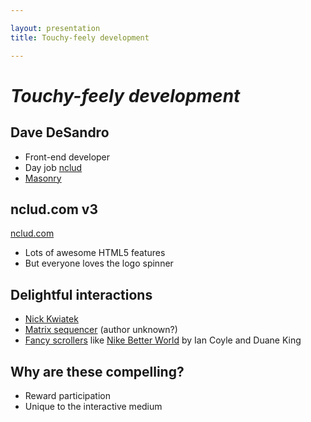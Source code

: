 ```yaml
---

layout: presentation
title: Touchy-feely development

---
```


# _Touchy-feely development_

## Dave DeSandro

+ Front-end developer
+ Day job [nclud](http://nclud.com)
+ [Masonry](http://masonry.desandro.com)

## nclud.com v3

[nclud.com](nclud3)

+ Lots of awesome HTML5 features
+ But everyone loves the logo spinner

## Delightful interactions

+ [Nick Kwiatek](sites/nkwaitek.html)
+ [Matrix sequencer](sites/Matrix.swf) (author unknown?)
+ [Fancy scrollers](http://delicious.com/desandro/fancyscrolling) like [Nike Better World](sites/nikebetterworld.com) by Ian Coyle and Duane King

## Why are these compelling?

+ Reward participation
+ Unique to the interactive medium
